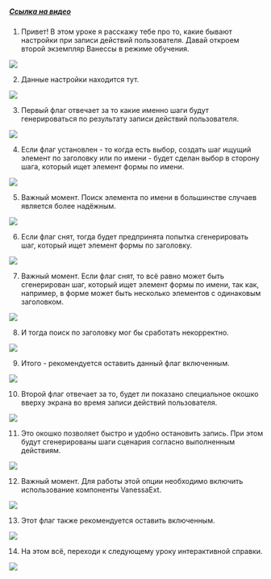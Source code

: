 ﻿##### [Ссылка на видео](https://youtu.be/FlcXucrrC-w)

001. Привет! В этом уроке я расскажу тебе про то, какие бывают настройки при записи действий пользователя. Давай откроем второй экземпляр Ванессы в режиме обучения.

![](https://vanessa-files.do.bit-erp.ru/Doc/1.2.041.1/MD/Глава02/images/000_ЗакладкаСервисОсновныеЗаписьДействийПользователя.png)

002. Данные настройки находится тут.

![](https://vanessa-files.do.bit-erp.ru/Doc/1.2.041.1/MD/Глава02/images/007_ЗакладкаСервисОсновныеЗаписьДействийПользователя.png)

003. Первый флаг отвечает за то какие именно шаги будут генерироваться по результату записи действий пользователя.

![](https://vanessa-files.do.bit-erp.ru/Doc/1.2.041.1/MD/Глава02/images/012_ЗакладкаСервисОсновныеЗаписьДействийПользователя.png)

004. Если флаг установлен - то когда есть выбор, создать шаг ищущий элемент по заголовку или по имени - будет сделан выбор в сторону шага, который ищет элемент формы по имени.

![](https://vanessa-files.do.bit-erp.ru/Doc/1.2.041.1/MD/Глава02/images/015_ЗакладкаСервисОсновныеЗаписьДействийПользователя.png)

005. Важный момент. Поиск элемента по имени в большинстве случаев является более надёжным.

![](https://vanessa-files.do.bit-erp.ru/Doc/1.2.041.1/MD/Глава02/images/016_ЗакладкаСервисОсновныеЗаписьДействийПользователя.png)

006. Если флаг снят, тогда будет предпринята попытка сгенерировать шаг, который ищет элемент формы по заголовку.

![](https://vanessa-files.do.bit-erp.ru/Doc/1.2.041.1/MD/Глава02/images/019_ЗакладкаСервисОсновныеЗаписьДействийПользователя.png)

007. Важный момент. Если флаг снят, то всё равно может быть сгенерирован шаг, который ищет элемент формы по имени, так как, например, в форме может быть несколько элементов с одинаковым заголовком.

![](https://vanessa-files.do.bit-erp.ru/Doc/1.2.041.1/MD/Глава02/images/022_ЗакладкаСервисОсновныеЗаписьДействийПользователя.png)

008. И тогда поиск по заголовку мог бы сработать некорректно.

![](https://vanessa-files.do.bit-erp.ru/Doc/1.2.041.1/MD/Глава02/images/023_ЗакладкаСервисОсновныеЗаписьДействийПользователя.png)

009. Итого - рекомендуется оставить данный флаг включенным.

![](https://vanessa-files.do.bit-erp.ru/Doc/1.2.041.1/MD/Глава02/images/026_ЗакладкаСервисОсновныеЗаписьДействийПользователя.png)

010. Второй флаг отвечает за то, будет ли показано специальное окошко вверху экрана во время записи действий пользователя.

![](https://vanessa-files.do.bit-erp.ru/Doc/1.2.041.1/MD/Глава02/images/031_ЗакладкаСервисОсновныеЗаписьДействийПользователя.png)

011. Это окошко позволяет быстро и удобно остановить запись. При этом будут сгенерированы шаги сценария согласно выполненным действиям.

![](https://vanessa-files.do.bit-erp.ru/Doc/1.2.041.1/MD/Глава02/images/034_ЗакладкаСервисОсновныеЗаписьДействийПользователя.png)

012. Важный момент. Для работы этой опции необходимо включить использование компоненты VanessaExt.

![](https://vanessa-files.do.bit-erp.ru/Doc/1.2.041.1/MD/Глава02/images/035_ЗакладкаСервисОсновныеЗаписьДействийПользователя.png)

013. Этот флаг также рекомендуется оставить включенным.

![](https://vanessa-files.do.bit-erp.ru/Doc/1.2.041.1/MD/Глава02/images/038_ЗакладкаСервисОсновныеЗаписьДействийПользователя.png)

014. На этом всё, переходи к следующему уроку интерактивной справки.

![](https://vanessa-files.do.bit-erp.ru/Doc/1.2.041.1/MD/Глава02/images/041_ЗакладкаСервисОсновныеЗаписьДействийПользователя.png)
